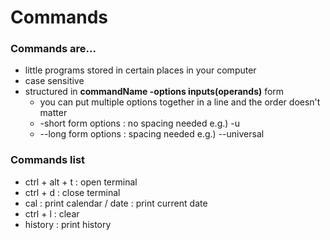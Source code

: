 # Commands

### Commands are...
* little programs stored in certain places in your computer
* case sensitive
* structured in **commandName -options inputs(operands)** form
  * you can put multiple options together in a line and the order doesn't matter
  * -short form options : no spacing needed e.g.) -u
  * --long form options : spacing needed e.g.) --universal

### Commands list
* ctrl + alt + t : open terminal
* ctrl + d : close terminal
* cal : print calendar / date : print current date
* ctrl + l : clear
* history : print history


